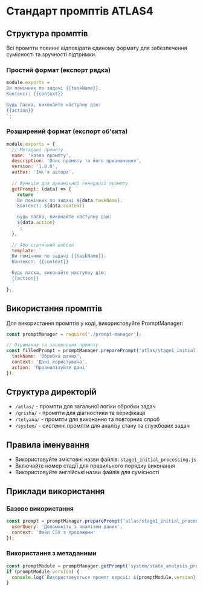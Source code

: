 # Стандарт промптів ATLAS4

## Структура промптів

Всі промпти повинні відповідати єдиному формату для забезпечення сумісності та зручності підтримки.

### Простий формат (експорт рядка)

```javascript
module.exports = `
Ви помічник по задачі {{taskName}}.
Контекст: {{context}}

Будь ласка, виконайте наступну дію:
{{action}}
`;
```

### Розширений формат (експорт об'єкта)

```javascript
module.exports = {
  // Метадані промпту
  name: 'Назва промпту',
  description: 'Опис промпту та його призначення',
  version: '1.0.0',
  author: 'Ім\'я автора',
  
  // Функція для динамічної генерації промпту
  getPrompt: (data) => {
    return `
    Ви помічник по задачі ${data.taskName}.
    Контекст: ${data.context}

    Будь ласка, виконайте наступну дію:
    ${data.action}
    `;
  },
  
  // Або статичний шаблон
  template: `
  Ви помічник по задачі {{taskName}}.
  Контекст: {{context}}

  Будь ласка, виконайте наступну дію:
  {{action}}
  `
};
```

## Використання промптів

Для використання промптів у коді, використовуйте PromptManager:

```javascript
const promptManager = require('./prompt-manager');

// Отримання та заповнення промпту
const filledPrompt = promptManager.preparePrompt('atlas/stage1_initial_processing', {
  taskName: 'Обробка даних',
  context: 'Дані користувача',
  action: 'Проаналізуйте дані'
});
```

## Структура директорій

- `/atlas/` - промпти для загальної логіки обробки задач
- `/grisha/` - промпти для діагностики та верифікації
- `/tetyana/` - промпти для виконання та повторних спроб
- `/system/` - системні промпти для аналізу стану та службових задач

## Правила іменування

- Використовуйте змістовні назви файлів: `stage1_initial_processing.js`
- Включайте номер стадії для правильного порядку виконання
- Використовуйте англійські назви файлів для сумісності

## Приклади використання

### Базове використання
```javascript
const prompt = promptManager.preparePrompt('atlas/stage1_initial_processing', {
  userQuery: 'Допоможіть з аналізом даних',
  context: 'Файл CSV з продажами'
});
```

### Використання з метаданими
```javascript
const promptModule = promptManager.getPrompt('system/state_analysis_prompts');
if (promptModule.version) {
  console.log(`Використовується промпт версії: ${promptModule.version}`);
}
```